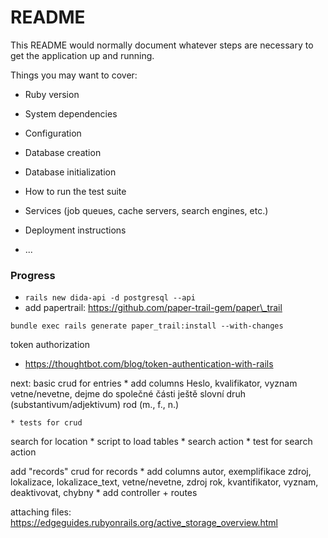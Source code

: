 # README

This README would normally document whatever steps are necessary to get the
application up and running.

Things you may want to cover:

* Ruby version

* System dependencies

* Configuration

* Database creation

* Database initialization

* How to run the test suite

* Services (job queues, cache servers, search engines, etc.)

* Deployment instructions

* ...

### Progress

 * `rails new dida-api -d postgresql --api`
 * add papertrail: https://github.com/paper-trail-gem/paper\_trail

`bundle exec rails generate paper_trail:install --with-changes`

 token authorization
 * https://thoughtbot.com/blog/token-authentication-with-rails


next:
  basic crud for entries
	* add columns
		Heslo,
		kvalifikator,
		vyznam
		vetne/nevetne,
		dejme do společné části ještě
		slovní druh (substantivum/adjektivum)
		rod (m., f., n.)

	* tests for crud
  search for location
	* script to load tables
	* search action
	* test for search action


  add "records"
  crud for records
	* add columns
		autor, exemplifikace zdroj, lokalizace, lokalizace_text, vetne/nevetne, zdroj
		rok, kvantifikator, vyznam, deaktivovat, chybny
	* add controller + routes

  attaching files:
	https://edgeguides.rubyonrails.org/active_storage_overview.html

